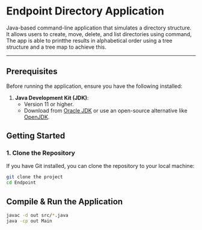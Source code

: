 # Endpoint Directory Application

Java-based command-line application that simulates a directory structure. It allows users to create, move, delete, and list directories using command, The app is able to printthe results in alphabetical order using a tree structure and a tree map to achieve this.

---

## **Prerequisites**

Before running the application, ensure you have the following installed:

1. **Java Development Kit (JDK)**:
   - Version 11 or higher.
   - Download from [Oracle JDK](https://www.oracle.com/java/technologies/javase-downloads.html) or use an open-source alternative like [OpenJDK](https://openjdk.org/).

## **Getting Started**

### **1. Clone the Repository**
If you have Git installed, you can clone the repository to your local machine:

```bash
git clone the project
cd Endpoint
```

## Compile & Run the Application
```bash
javac -d out src/*.java
java -cp out Main
```
